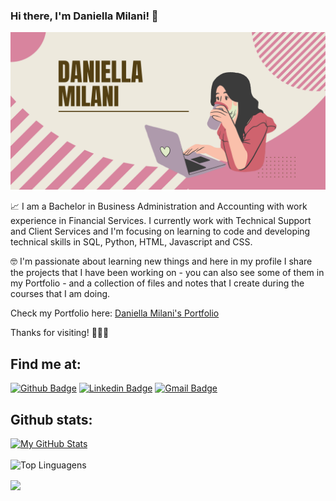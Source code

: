 ### Hi there, I'm Daniella Milani! 👋  

![Banner](https://github.com/danimilani/danimilani/blob/main/bannerdani.png)
 
📈  I am a Bachelor in Business Administration and Accounting with work experience in Financial Services. I currently work with Technical Support and Client Services and I'm focusing on learning to code and developing technical skills in SQL, Python, HTML, Javascript and CSS.

🤓  I'm passionate about learning new things and here in my profile I share the projects that I have been working on - you can also see some of them in my Portfolio - and a collection of files and notes that I create during the courses that I am doing.

Check my Portfolio here: [Daniella Milani's Portfolio](https://danimilani.github.io/)

Thanks for visiting! 👩🏼‍💻
 
## Find me at:
[![Github Badge](https://img.shields.io/badge/-Github-000?style=flat-square&logo=Github&logoColor=white&link=https://github.com/danimilani)](https://github.com/danimilani)
[![Linkedin Badge](https://img.shields.io/badge/-LinkedIn-blue?style=flat-square&logo=Linkedin&logoColor=white&link=https://www.linkedin.com/in/daniella-milani/)](https://www.linkedin.com/in/daniella-milani/)
[![Gmail Badge](https://img.shields.io/badge/-Gmail-c14438?style=flat-square&logo=Gmail&logoColor=white&link=mailto:mp.danii@gmail.com)](mailto:daniellapmilani@gmail.com)
 



## Github stats:

[![My GitHub Stats](https://github-readme-stats.vercel.app/api?username=danimilani&count_private=true&theme=default&showicons=true&hide=prs)]()
<br>
<br>
![Top Linguagens](https://github-readme-stats.vercel.app/api/top-langs/?username=danimilani&layout=compact)

<img align="center" src="https://github.com/saadeghi/saadeghi/blob/master/dino.gif" />
<br>
<br>

